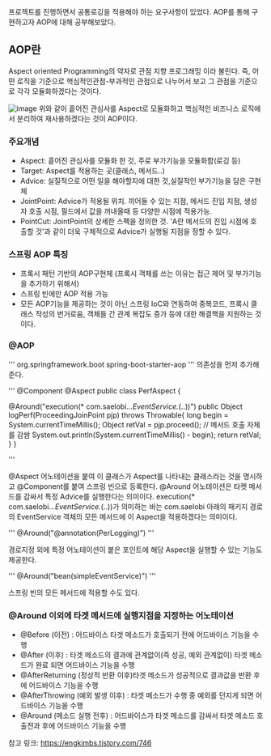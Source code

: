 프로젝트를 진행하면서 공통로깅을 적용해야 하는 요구사항이 있었다. 
AOP를 통해 구현하고자 AOP에 대해 공부해보았다.


## AOP란

Aspect oriented Programming의 약자로 관점 지향 프로그래밍 이라 불린다. 즉, 어떤 로직을 기준으로 핵심적인관점-부과적인 관점으로 나누어서 보고 그 관점을 기준으로 각각 모듈화하겠다는 것이다. 

![image](https://user-images.githubusercontent.com/45115557/150278737-c611b8fa-5523-4c39-9791-4f8811b46d32.png)
위와 같이 흩어진 관심사를 Aspect로 모듈화하고 핵심적인 비즈니스 로직에서 분리하여 재사용하겠다는 것이 AOP이다. 

### 주요개념
- Aspect: 흩어진 관심사를 모듈화 한 것, 주로 부가기능을 모듈화함(로깅 등)
- Target: Aspect를 적용하는 곳(클래스, 메서드..)
- Advice: 실질적으로 어떤 일을 해야할지에 대한 것,실질적인 부가기능을 담은 구현체
- JointPoint: Advice가 적용될 위치. 끼어들 수 있는 지점, 메서드 진입 지점, 생성자 호출 시점, 필드에서 값을 꺼내올때 등 다양한 시점에 적용가능.
- PointCut: JointPoint의 상세한 스펙을 정의한 것. 'A란 메서드의 진입 시점에 호출할 것'과 같이 더욱 구체적으로 Advice가 실행될 지점을 정할 수 있다. 

### 스프링 AOP 특징
- 프록시 패턴 기반의 AOP구현체 (프록시 객체를 쓰는 이유는 접근 제어 및 부가기능을 추가하기 위해서)
- 스프링 빈에만 AOP 적용 가능
- 모든 AOP기능을 제공하는 것이 아닌 스프링 IoC와 연동하여 중복코드, 프록시 클래스 작성의 번거로움, 객체들 간 관계 복잡도 증가 등에 대한 해결책을 지원하는 것이다.

### @AOP

'''
<dependency>
    <groupId>org.springframework.boot</groupId>
    <artifactId>spring-boot-starter-aop</artifactId>
</dependency>
'''
의존성을 먼저 추가해준다. 


'''
@Component
@Aspect
public class PerfAspect {

@Around("execution(* com.saelobi..*.EventService.*(..))")
public Object logPerf(ProceedingJoinPoint pjp) throws Throwable{
  long begin = System.currentTimeMillis();
  Object retVal = pjp.proceed(); // 메서드 호출 자체를 감쌈
  System.out.println(System.currentTimeMillis() - begin);
  return retVal;
  }
}

'''

@Aspect 어노테이션을 붙여 이 클래스가 Aspect를 나타내는 클래스라는 것을 명시하고 @Component를 붙여 스프링 빈으로 등록한다. 
@Around 어노테이션은 타켓 메서드를 감싸서 특정 Advice를 실행한다는 의미이다. 
execution(* com.saelobi..*.EventService.*(..))가 의미하는 바는 com.saelobi 아래의 패키지 경로의 EventService 객체의 모든 메서드에 이 Aspect을 적용하겠다는 의미이다. 


'''
@Around("@annotation(PerLogging)")
'''

경로지정 외에 특정 어노테이션이 붙은 포인트에 해당 Aspect을 실행할 수 있는 기능도 제공한다. 


'''
@Around("bean(simpleEventService)")
'''

스프링 빈의 모든 메서드에 적용할 수도 있다. 



### @Around 이외에 타겟 메서드에 실행지점을 지정하는 어노테이션

- @Before (이전) : 어드바이스 타겟 메소드가 호출되기 전에 어드바이스 기능을 수행
- @After (이후) : 타겟 메소드의 결과에 관계없이(즉 성공, 예외 관계없이) 타겟 메소드가 완료 되면 어드바이스 기능을 수행
- @AfterReturning (정상적 반환 이후)타겟 메소드가 성공적으로 결과값을 반환 후에 어드바이스 기능을 수행
- @AfterThrowing (예외 발생 이후) : 타겟 메소드가 수행 중 예외를 던지게 되면 어드바이스 기능을 수행
- @Around (메소드 실행 전후) : 어드바이스가 타겟 메소드를 감싸서 타겟 메소드 호출전과 후에 어드바이스 기능을 수행




참고 링크:
https://engkimbs.tistory.com/746
